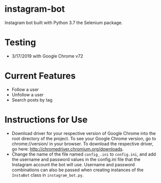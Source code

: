 # instagram-bot
Instagram bot built with Python 3.7 the Selenium package. 

# Testing
- 3/17/2019 with Google Chrome v72

# Current Features
- Follow a user
- Unfollow a user
- Search posts by tag

# Instructions for Use
- Download driver for your respective version of Google Chrome into the root directory of the project. To see your Google Chrome version, go to chrome://version/ in your browser. To download the respective driver, go here: http://chromedriver.chromium.org/downloads. 
- Change the name of the file named `config_.ini` to `config.ini`, and add the username and password values in the config.ini file that the Instagram account the bot will use. Username and password combinations can also be passed when creating instances of the `InstaBot` class in `instagram_bot.py`.
